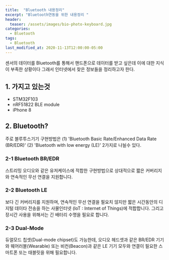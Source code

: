 ```yaml
---
title:  "Bluetooth 내용정리"
excerpt: "Bluetooth연동을 위한 내용정리 "
header:
  teaser: /assets/images/bio-photo-keyboard.jpg
categories:
  - Bluetooth
tags:
  - Bluetooth
last_modified_at: 2020-11-13T12:00:00-05:00
---
```

센서의 데이터를 Bluetooth를 통해서 핸드폰으로 데이터를 받고 싶은데 이에 대한 지식이 부족한 상황이다 그래서 인터넷에서 찾은 정보들을 정리하고자 한다.
## 1. 가지고 있는것
* STM32F103
* nRF51822 BLE module
* iPhone 8
## 2. Bluetooth?
주로 블루투스기기 구현방법은 
(1) 'Bluetooth Basic Rate/Enhanced Data Rate (BR/EDR)'
(2) 'Bluetooth with low energy (LE)'
2가지로 나뉠수 있다.  
### 2-1 Bluetooth BR/EDR
스트리밍 오디오와 같은 유저케이스에 적합한 구현방법으로 상대적으로 짧은 커버리지와 연속적인 무선 연결을 지원합니다.
### 2-2 Bluetooth LE
보다 긴 커버리지를 지원하며, 연속적인 무선 연결을 필요치 않지만 짧은 시간동안의 디지털 데이타 전송을 하는 사물인터넷 (IoT : Internet of Things)에 적합합니다. 그리고 장시간 사용을 위해서는 긴 배터리 수명을 필요로 합니다.
### 2-3 Dual-Mode
듀얼모드 칩셋(Dual-mode chipset)도 가능한데, 오디오 헤드셋과 같은 BR/EDR 기기와 웨어러블(Wearable) 또는 비컨(Beacon)과 같은 LE 기기 모두와 연결이 필요한 스마트폰 또는 태블릿을 위해 필요합니다.


<!--stackedit_data:
eyJoaXN0b3J5IjpbLTE4MDMwMDU5MzgsLTkxNjU1Nzc3NCw3Mz
A5OTgxMTZdfQ==
-->